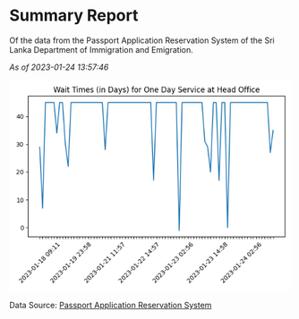 # Summary Report

Of the data from the Passport Application Reservation System of the Sri Lanka Department of Immigration and Emigration.

*As of 2023-01-24 13:57:46*

![Wait Time Chart](summary.wait_time_chart.png)

Data Source: [Passport Application Reservation System](https://eservices.immigration.gov.lk:8443/appointment/pages/reservationApplication.xhtml)